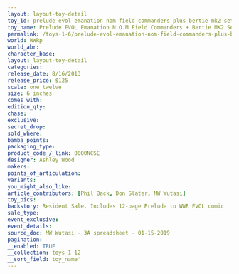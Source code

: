 ```yaml
---
layout: layout-toy-detail 
toy_id: prelude-evol-emanation-nom-field-commanders-plus-bertie-mk2-set
toy_name: Prelude EVOL Emanation N.O.M Field Commanders + Bertie MK2 Set
permalink: /toys-1-6/prelude-evol-emanation-nom-field-commanders-plus-bertie-mk2-set.html
world: WWRp
world_abr: 
character_base: 
layout: layout-toy-detail
categories: 
release_date: 8/16/2013
release_price: $125 
scale: one twelve
size: 6 inches
comes_with: 
edition_qty: 
chase: 
exclusive: 
secret_drop: 
sold_where: 
bamba_points: 
packaging_type: 
product_code_/_link: 0000NCSE
designer: Ashley Wood
makers: 
points_of_articulation: 
variants: 
you_might_also_like: 
article_contributors: [Phil Back, Don Slater, MW Wutasi]
toy_pics: 
backstory: Resident Sale. Includes 12-page Prelude to WWR EVOL comic
sale_type: 
event_exclusive: 
event_details: 
source_doc: MW Wutasi - 3A spreadsheet - 01-15-2019
pagination: 
__enabled: TRUE
__collection: toys-1-12
__sort_field: toy_name'
---
```

